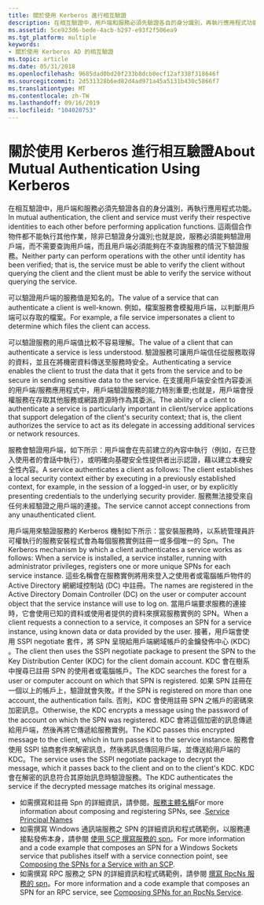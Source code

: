 ```yaml
---
title: 關於使用 Kerberos 進行相互驗證
description: 在相互驗證中，用戶端和服務必須先驗證各自的身分識別，再執行應用程式功能。
ms.assetid: 5ce923d6-bede-4acb-b297-e93f2f506ea9
ms.tgt_platform: multiple
keywords:
- 關於使用 Kerberos AD 的相互驗證
ms.topic: article
ms.date: 05/31/2018
ms.openlocfilehash: 9685dad0bd20f233b8dcb0ecf12af338f318646f
ms.sourcegitcommit: 2d531328b6ed82d4ad971a45a5131b430c5866f7
ms.translationtype: MT
ms.contentlocale: zh-TW
ms.lasthandoff: 09/16/2019
ms.locfileid: "104020753"
---
```

# <a name="about-mutual-authentication-using-kerberos"></a><span data-ttu-id="7d25b-104">關於使用 Kerberos 進行相互驗證</span><span class="sxs-lookup"><span data-stu-id="7d25b-104">About Mutual Authentication Using Kerberos</span></span>

<span data-ttu-id="7d25b-105">在相互驗證中，用戶端和服務必須先驗證各自的身分識別，再執行應用程式功能。</span><span class="sxs-lookup"><span data-stu-id="7d25b-105">In mutual authentication, the client and service must verify their respective identities to each other before performing application functions.</span></span> <span data-ttu-id="7d25b-106">這兩個合作物件都不能執行其他作業，除非已驗證身分識別;也就是說，服務必須能夠驗證用戶端，而不需要查詢用戶端，而且用戶端必須能夠在不查詢服務的情況下驗證服務。</span><span class="sxs-lookup"><span data-stu-id="7d25b-106">Neither party can perform operations with the other until identity has been verified; that is, the service must be able to verify the client without querying the client and the client must be able to verify the service without querying the service.</span></span>

<span data-ttu-id="7d25b-107">可以驗證用戶端的服務值是知名的。</span><span class="sxs-lookup"><span data-stu-id="7d25b-107">The value of a service that can authenticate a client is well-known.</span></span> <span data-ttu-id="7d25b-108">例如，檔案服務會模擬用戶端，以判斷用戶端可以存取的檔案。</span><span class="sxs-lookup"><span data-stu-id="7d25b-108">For example, a file service impersonates a client to determine which files the client can access.</span></span>

<span data-ttu-id="7d25b-109">可以驗證服務的用戶端值比較不容易理解。</span><span class="sxs-lookup"><span data-stu-id="7d25b-109">The value of a client that can authenticate a service is less understood.</span></span> <span data-ttu-id="7d25b-110">驗證服務可讓用戶端信任從服務取得的資料，並且在將機密資料傳送至服務時安全。</span><span class="sxs-lookup"><span data-stu-id="7d25b-110">Authenticating a service enables the client to trust the data that it gets from the service and to be secure in sending sensitive data to the service.</span></span> <span data-ttu-id="7d25b-111">在支援用戶端安全性內容委派的用戶端/服務應用程式中，用戶端驗證服務的能力特別重要;也就是，用戶端會授權服務在存取其他服務或網路資源時作為其委派。</span><span class="sxs-lookup"><span data-stu-id="7d25b-111">The ability of a client to authenticate a service is particularly important in client/service applications that support delegation of the client's security context; that is, the client authorizes the service to act as its delegate in accessing additional services or network resources.</span></span>

<span data-ttu-id="7d25b-112">服務會驗證用戶端，如下所示：用戶端會在先前建立的內容中執行（例如，在已登入使用者的會話中執行），或明確向基礎安全性提供者出示認證，藉以建立本機安全性內容。</span><span class="sxs-lookup"><span data-stu-id="7d25b-112">A service authenticates a client as follows: The client establishes a local security context either by executing in a previously established context, for example, in the session of a logged-in user, or by explicitly presenting credentials to the underlying security provider.</span></span> <span data-ttu-id="7d25b-113">服務無法接受來自任何未經驗證之用戶端的連接。</span><span class="sxs-lookup"><span data-stu-id="7d25b-113">The service cannot accept connections from any unauthenticated client.</span></span>

<span data-ttu-id="7d25b-114">用戶端用來驗證服務的 Kerberos 機制如下所示：當安裝服務時，以系統管理員許可權執行的服務安裝程式會為每個服務實例註冊一或多個唯一的 Spn。</span><span class="sxs-lookup"><span data-stu-id="7d25b-114">The Kerberos mechanism by which a client authenticates a service works as follows: When a service is installed, a service installer, running with administrator privileges, registers one or more unique SPNs for each service instance.</span></span> <span data-ttu-id="7d25b-115">這些名稱會在服務實例將用來登入之使用者或電腦帳戶物件的 Active Directory 網網域控制站 (DC) 中註冊。</span><span class="sxs-lookup"><span data-stu-id="7d25b-115">The names are registered in the Active Directory Domain Controller (DC) on the user or computer account object that the service instance will use to log on.</span></span> <span data-ttu-id="7d25b-116">當用戶端要求服務的連接時，它會使用已知的資料或使用者提供的資料來撰寫服務實例的 SPN。</span><span class="sxs-lookup"><span data-stu-id="7d25b-116">When a client requests a connection to a service, it composes an SPN for a service instance, using known data or data provided by the user.</span></span> <span data-ttu-id="7d25b-117">接著，用戶端會使用 SSPI negotiate 套件，將 SPN 呈現給用戶端網域帳戶的金鑰發佈中心 (KDC) 。</span><span class="sxs-lookup"><span data-stu-id="7d25b-117">The client then uses the SSPI negotiate package to present the SPN to the Key Distribution Center (KDC) for the client domain account.</span></span> <span data-ttu-id="7d25b-118">KDC 會在樹系中搜尋已註冊 SPN 的使用者或電腦帳戶。</span><span class="sxs-lookup"><span data-stu-id="7d25b-118">The KDC searches the forest for a user or computer account on which that SPN is registered.</span></span> <span data-ttu-id="7d25b-119">如果 SPN 註冊在一個以上的帳戶上，驗證就會失敗。</span><span class="sxs-lookup"><span data-stu-id="7d25b-119">If the SPN is registered on more than one account, the authentication fails.</span></span> <span data-ttu-id="7d25b-120">否則，KDC 會使用註冊 SPN 之帳戶的密碼來加密訊息。</span><span class="sxs-lookup"><span data-stu-id="7d25b-120">Otherwise, the KDC encrypts a message using the password of the account on which the SPN was registered.</span></span> <span data-ttu-id="7d25b-121">KDC 會將這個加密的訊息傳遞給用戶端，然後再將它傳遞給服務實例。</span><span class="sxs-lookup"><span data-stu-id="7d25b-121">The KDC passes this encrypted message to the client, which in turn passes it to the service instance.</span></span> <span data-ttu-id="7d25b-122">服務會使用 SSPI 協商套件來解密訊息，然後將訊息傳回用戶端，並傳送給用戶端的 KDC。</span><span class="sxs-lookup"><span data-stu-id="7d25b-122">The service uses the SSPI negotiate package to decrypt the message, which it passes back to the client and on to the client's KDC.</span></span> <span data-ttu-id="7d25b-123">KDC 會在解密的訊息符合其原始訊息時驗證服務。</span><span class="sxs-lookup"><span data-stu-id="7d25b-123">The KDC authenticates the service if the decrypted message matches its original message.</span></span>

-   <span data-ttu-id="7d25b-124">如需撰寫和註冊 Spn 的詳細資訊，請參閱。[服務主體名稱](service-principal-names.md)</span><span class="sxs-lookup"><span data-stu-id="7d25b-124">For more information about composing and registering SPNs, see .[Service Principal Names](service-principal-names.md)</span></span>
-   <span data-ttu-id="7d25b-125">如需撰寫 Windows 通訊端服務之 SPN 的詳細資訊和程式碼範例，以服務連接點發佈本身，請參閱 [使用 SCP 撰寫服務的 spn](composing-the-spns-for-a-service-with-an-scp.md)。</span><span class="sxs-lookup"><span data-stu-id="7d25b-125">For more information and a code example that composes an SPN for a Windows Sockets service that publishes itself with a service connection point, see [Composing the SPNs for a Service with an SCP](composing-the-spns-for-a-service-with-an-scp.md).</span></span>
-   <span data-ttu-id="7d25b-126">如需撰寫 RPC 服務之 SPN 的詳細資訊和程式碼範例，請參閱 [撰寫 RpcNs 服務的 spn](composing-spns-for-an-rpcns-service.md)。</span><span class="sxs-lookup"><span data-stu-id="7d25b-126">For more information and a code example that composes an SPN for an RPC service, see [Composing SPNs for an RpcNs Service](composing-spns-for-an-rpcns-service.md).</span></span>

 

 




